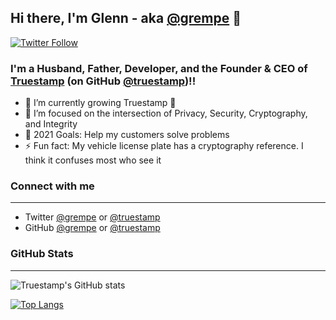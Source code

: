 ## Hi there, I'm Glenn - aka [@grempe][github-grempe] 👋

[![Twitter Follow](https://img.shields.io/twitter/follow/grempe?color=1DA1F2&logo=twitter&style=for-the-badge)](https://twitter.com/intent/follow?original_referer=https%3A%2F%2Fgithub.com%2Fgrempe&screen_name=grempe)

### I'm a Husband, Father, Developer, and the Founder & CEO of [Truestamp][website-truestamp] (on GitHub [@truestamp][github-truestamp])!!

- 🌱 I’m currently growing Truestamp 🤣
- 👯 I’m focused on the intersection of Privacy, Security, Cryptography, and Integrity
- 🥅 2021 Goals: Help my customers solve problems
- ⚡ Fun fact: My vehicle license plate has a cryptography reference. I think it confuses most who see it 


### Connect with me

---

- Twitter [@grempe][twitter-grempe] or [@truestamp][twitter-truestamp]
- GitHub [@grempe][github-grempe] or [@truestamp][github-truestamp]

### GitHub Stats

---

![Truestamp's GitHub stats](https://github-readme-stats.vercel.app/api?username=grempe&count_private=true?show_icons=true)

[![Top Langs](https://github-readme-stats.vercel.app/api/top-langs/?username=grempe)](https://github.com/grempe)

[website-grempe]: https://www.rempe.us
[website-truestamp]: https://www.truestamp.com
[github-grempe]: https://www.github.com/grempe
[github-truestamp]: https://www.github.com/truestamp
[twitter-grempe]: https://twitter.com/grempe
[twitter-truestamp]: https://twitter.com/truestamp
[linkedin-grempe]: https://linkedin.com/in/grempe
[linkedin-truestamp]: https://linkedin.com/in/truestamp
